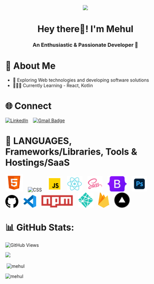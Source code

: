 <p align="center">
  <img src="https://img.freepik.com/free-photo/programming-background-with-person-working-with-codes-computer_23-2150010125.jpg?w=740&t=st=1691008163~exp=1691008763~hmac=a4152ff255c52158fd1ae72cdba1a6904449ebb53653506e72ff762c2bb0e406" height="200"/>
</p>

<h1 align="center"> Hey there👋! I'm Mehul</h1>
<h3 align="center"> An Enthusiastic & Passionate  Developer 🚀 </h3>

# 💫 About Me

* 🤯 Exploring Web technologies and developing software solutions
* 👨🏻‍🎓 Currently Learning - React, Kotlin

# 🌐 Connect

[![LinkedIn](https://img.shields.io/badge/-Linkedin-blue?style=flat-square&logo=linkedin&logoColor=white&link=https://www.linkedin.com/in/mehul-raj-92604120a/)](https://www.linkedin.com/in/mehul-raj-92604120a/)
&nbsp;&nbsp;
[![Gmail Badge](https://img.shields.io/badge/-Gmail-c14438?style=flat-square&logo=Gmail&logoColor=white&link=mailto:mehulrajpnbe@gmail.com)](mailto:mehulrajpnbe@gmail.com)


# 🔱 LANGUAGES, Frameworks/Libraries, Tools & Hostings/SaaS

<div>
    <img alt="HTML" title="HTML" height="55" width="auto" src="./asset/html.png">
    &nbsp;&nbsp;
    <img alt="CSS" title="CSS" height="55" width="auto" src="https://img.icons8.com/color/344/css3.png">
    &nbsp;&nbsp;
    <img alt="JavaScript" title="JavaScript" height="48" width="auto" src="./asset/javascript.gif">
    &nbsp;&nbsp;
    <img alt="React" title="React" height="48" width="auto" src="./asset/React.png">
    &nbsp;&nbsp;
    <img alt="SASS" title="SASS" height="48" width="auto" src="./asset/Sass.png">
    &nbsp;&nbsp;
    <img alt="Bootstrap" title="Bootstrap" height="48" width="auto" src="./asset/Bootstrap.png">
    &nbsp;&nbsp;
    <img alt="Photoshop" title="Photoshop" height="48" width="auto" src="./asset/photoshop.png">
    &nbsp;&nbsp;
    <br />
    <img alt="GitHub" title="GitHub" height="40" width="auto" src="./asset/github.png">
    &nbsp;&nbsp;
    <img alt="VsCode" title="VsCode" height="40" width="auto" src="./asset/vscode.png">
    &nbsp;&nbsp;
    <img alt="NPM" title="NPM" height="40" width="auto" src="./asset/npm.png">
    &nbsp;&nbsp;
    <img alt="Netlify" title="Netlify" height="48" width="auto" src="./asset/netlify.png">
    &nbsp;&nbsp;
    <img alt="Firebase" title="Firebase" height="48" width="auto" src="./asset/firebase.png">
    &nbsp;&nbsp;
    <img alt="Vercel" title="Vercel" height="48" width="auto" src="./asset/vercel.png">
</div>

# 📊 GitHub Stats:

![GitHub Views](https://komarev.com/ghpvc/?username=mehulrajdev )

  ![](https://github-readme-stats.vercel.app/api/top-langs/?username=mehulrajdev&theme=city_light&hide_border=false&include_all_commits=true&count_private=true&layout=compact)

<p>&nbsp;<img align="center" src="https://github-readme-stats.vercel.app/api?username=mehulrajdev&show_icons=true&locale=en" alt="mehul" /></p>

<p><img align="center" src="https://github-readme-streak-stats.herokuapp.com/?user=mehulrajdev&" alt="mehul" /></p>

<!--
mehulrajdev/mehulrajdev is a ✨ unique ✨ repository because its `README.md` (this file) appears on your GitHub profile.
You can click the Preview link to take a look at your changes.
--->
